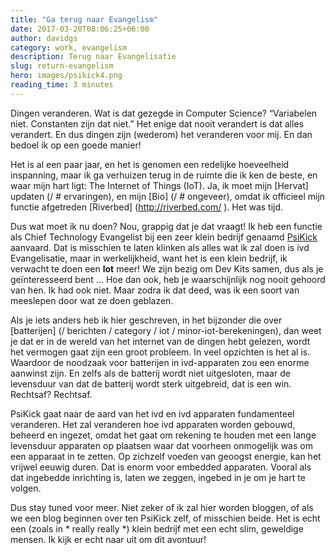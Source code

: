 ```yaml
---
title: "Ga terug naar Evangelism"
date: 2017-03-20T08:06:25+06:00
author: davidgs
category: work, evangelism
description: Terug naar Evangelisatie
slug: return-evangelism
hero: images/psikick4.png
reading_time: 3 minutes
---
```


Dingen veranderen. Wat is dat gezegde in Computer Science? “Variabelen niet. Constanten zijn dat niet.” Het enige dat nooit verandert is dat alles verandert. En dus dingen zijn (wederom) het veranderen voor mij. En dan bedoel ik op een goede manier!

Het is al een paar jaar, en het is genomen een redelijke hoeveelheid inspanning, maar ik ga verhuizen terug in de ruimte die ik ken de beste, en waar mijn hart ligt: The Internet of Things (IoT). Ja, ik moet mijn [Hervat] updaten (/ # ervaringen), en mijn [Bio] (/ # ongeveer), omdat ik officieel mijn functie afgetreden [Riverbed] (http://riverbed.com/ ). Het was tijd.

Dus wat moet ik nu doen? Nou, grappig dat je dat vraagt! Ik heb een functie als Chief Technology Evangelist bij een zeer klein bedrijf genaamd [PsiKick](http://www.psikick.com/) aanvaard. Dat is misschien te laten klinken als alles wat ik zal doen is ivd Evangelisatie, maar in werkelijkheid, want het is een klein bedrijf, ik verwacht te doen een **lot** meer! We zijn bezig om Dev Kits samen, dus als je geïnteresseerd bent ... Hoe dan ook, heb je waarschijnlijk nog nooit gehoord van hen. Ik had ook niet. Maar zodra ik dat deed, was ik een soort van meeslepen door wat ze doen geblazen.

Als je iets anders heb ik hier geschreven, in het bijzonder die over [batterijen] (/ berichten / category / iot / minor-iot-berekeningen), dan weet je dat er in de wereld van het internet van de dingen hebt gelezen, wordt het vermogen gaat zijn een groot probleem. In veel opzichten is het al is. Waardoor de noodzaak voor batterijen in ivd-apparaten zou een enorme aanwinst zijn. En zelfs als de batterij wordt niet uitgesloten, maar de levensduur van dat de batterij wordt sterk uitgebreid, dat is een win. Rechtsaf? Rechtsaf.

PsiKick gaat naar de aard van het ivd en ivd apparaten fundamenteel veranderen. Het zal veranderen hoe ivd apparaten worden gebouwd, beheerd en ingezet, omdat het gaat om rekening te houden met een lange levensduur apparaten op plaatsen waar dat voorheen onmogelijk was om een apparaat in te zetten. Op zichzelf voeden van geoogst energie, kan het vrijwel eeuwig duren. Dat is enorm voor embedded apparaten. Vooral als dat ingebedde inrichting is, laten we zeggen, ingebed in je om je hart te volgen.

Dus stay tuned voor meer. Niet zeker of ik zal hier worden bloggen, of als we een blog beginnen over ten PsiKick zelf, of misschien beide. Het is echt een (zoals in * really really *) klein bedrijf met een echt slim, geweldige mensen. Ik kijk er echt naar uit om dit avontuur!
